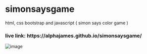 # simonsaysgame
html, css bootstrap and javascript ( simon says color game ) 

<h3> live link: https://alphajames.github.io/simonsaysgame/ </h3> 

![image](https://user-images.githubusercontent.com/56250943/111123835-c4587c80-85aa-11eb-9581-f499603eda5c.png)

